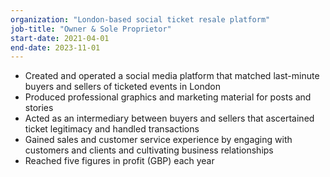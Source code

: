 ```yaml
---
organization: "London-based social ticket resale platform"
job-title: "Owner & Sole Proprietor"
start-date: 2021-04-01
end-date: 2023-11-01
---
```


* Created and operated a social media platform that matched last-minute buyers and sellers of ticketed events in London
* Produced professional graphics and marketing material for posts and stories
* Acted as an intermediary between buyers and sellers that ascertained ticket legitimacy and handled transactions
* Gained sales and customer service experience by engaging with customers and clients and cultivating business relationships
* Reached five figures in profit (GBP) each year
